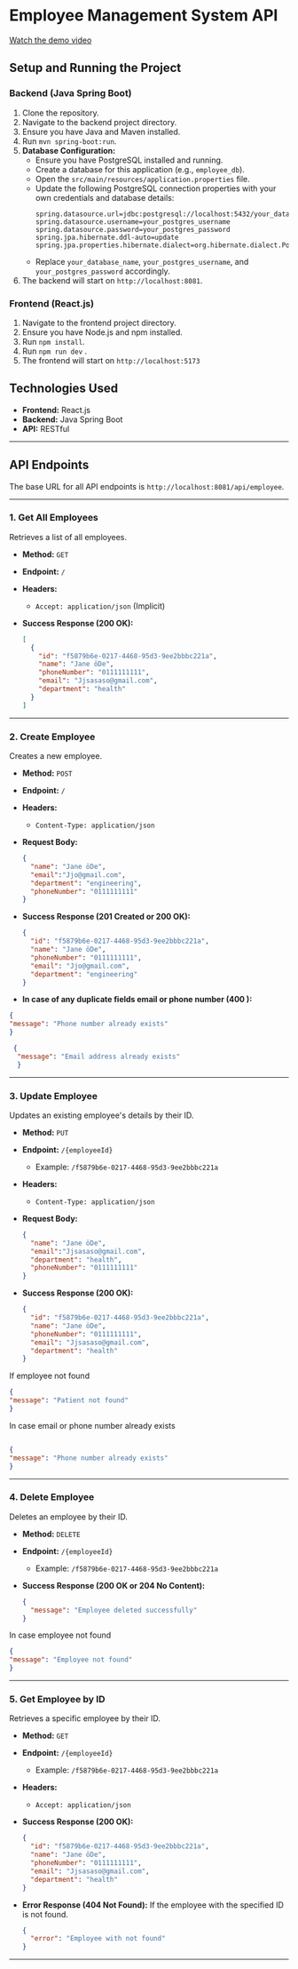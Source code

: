 # Employee Management System API


[Watch the demo video](https://res.cloudinary.com/du74ofrgc/video/upload/v1749115576/Screencast_from_2025-06-05_12-21-41_ujups5.webm)

## Setup and Running the Project


### Backend (Java Spring Boot)

1.  Clone the repository.
2.  Navigate to the backend project directory.
3.  Ensure you have Java and Maven installed.
4.  Run `mvn spring-boot:run`.
5.  **Database Configuration:**
    * Ensure you have PostgreSQL installed and running.
    * Create a database for this application (e.g., `employee_db`).
    * Open the `src/main/resources/application.properties` file.
    * Update the following PostgreSQL connection properties with your own credentials and database details:
        ```properties
        spring.datasource.url=jdbc:postgresql://localhost:5432/your_database_name
        spring.datasource.username=your_postgres_username
        spring.datasource.password=your_postgres_password
        spring.jpa.hibernate.ddl-auto=update
        spring.jpa.properties.hibernate.dialect=org.hibernate.dialect.PostgreSQLDialect
        ```
    * Replace `your_database_name`, `your_postgres_username`, and `your_postgres_password` accordingly.
6.  The backend will start on `http://localhost:8081`.

### Frontend (React.js)

1.  Navigate to the frontend project directory.
2.  Ensure you have Node.js and npm installed.
3.  Run `npm install`.
4.  Run `npm run dev` .
5.  The frontend will start on `http://localhost:5173` 

## Technologies Used

* **Frontend:** React.js
* **Backend:** Java Spring Boot
* **API:** RESTful

---

## API Endpoints

The base URL for all API endpoints is `http://localhost:8081/api/employee`.

---

### 1. Get All Employees

Retrieves a list of all employees.

* **Method:** `GET`
* **Endpoint:** `/`
* **Headers:**
    * `Accept: application/json` (Implicit)

* **Success Response (200 OK):**
    ```json
    [
      {
        "id": "f5879b6e-0217-4468-95d3-9ee2bbbc221a",
        "name": "Jane öDe",
        "phoneNumber": "0111111111",
        "email": "Jjsasaso@gmail.com",
        "department": "health"
      }
    ]
    ```

---

### 2. Create Employee

Creates a new employee.

* **Method:** `POST`
* **Endpoint:** `/`
* **Headers:**
    * `Content-Type: application/json`

* **Request Body:**
    ```json
    {
      "name": "Jane öDe",
      "email":"Jjo@gmail.com",
      "department": "engineering",
      "phoneNumber": "0111111111"
    }
    ```

* **Success Response (201 Created or 200 OK):**
    ```json
    {
      "id": "f5879b6e-0217-4468-95d3-9ee2bbbc221a",
      "name": "Jane öDe",
      "phoneNumber": "0111111111",
      "email": "Jjo@gmail.com",
      "department": "engineering"
    }
    ```
* **In case of any duplicate fields email or phone number (400 ):**
```json
{
"message": "Phone number already exists"
}
  ```
```json
 {
  "message": "Email address already exists"
  }
   ```
---

### 3. Update Employee

Updates an existing employee's details by their ID.

* **Method:** `PUT`
* **Endpoint:** `/{employeeId}`
    * Example: `/f5879b6e-0217-4468-95d3-9ee2bbbc221a`
* **Headers:**
    * `Content-Type: application/json`

* **Request Body:**
    ```json
    {
      "name": "Jane öDe",
      "email":"Jjsasaso@gmail.com",
      "department": "health",
      "phoneNumber": "0111111111"
    }
    ```

* **Success Response (200 OK):**
    ```json
    {
      "id": "f5879b6e-0217-4468-95d3-9ee2bbbc221a",
      "name": "Jane öDe",
      "phoneNumber": "0111111111",
      "email": "Jjsasaso@gmail.com",
      "department": "health"
    }
    ```
  
If employee not found
 ```json
{
"message": "Patient not found"
}
  ```

In case email or phone number already exists
```json

{
"message": "Phone number already exists"
}
  ```

---

### 4. Delete Employee

Deletes an employee by their ID.

* **Method:** `DELETE`
* **Endpoint:** `/{employeeId}`
    * Example: `/f5879b6e-0217-4468-95d3-9ee2bbbc221a`

* **Success Response (200 OK or 204 No Content):**
    ```json
    {
      "message": "Employee deleted successfully"
    }
    ```
In case employee not found
  ```json
{
"message": "Employee not found"
}
  ```
---

### 5. Get Employee by ID

Retrieves a specific employee by their ID.

* **Method:** `GET`
* **Endpoint:** `/{employeeId}`
    * Example: `/f5879b6e-0217-4468-95d3-9ee2bbbc221a`
* **Headers:**
    * `Accept: application/json`

* **Success Response (200 OK):**
    ```json
    {
      "id": "f5879b6e-0217-4468-95d3-9ee2bbbc221a",
      "name": "Jane öDe",
      "phoneNumber": "0111111111",
      "email": "Jjsasaso@gmail.com",
      "department": "health"
    }
    ```
* **Error Response (404 Not Found):**
    If the employee with the specified ID is not found.
    ```json
    {
      "error": "Employee with not found"
    }
    ```

---
